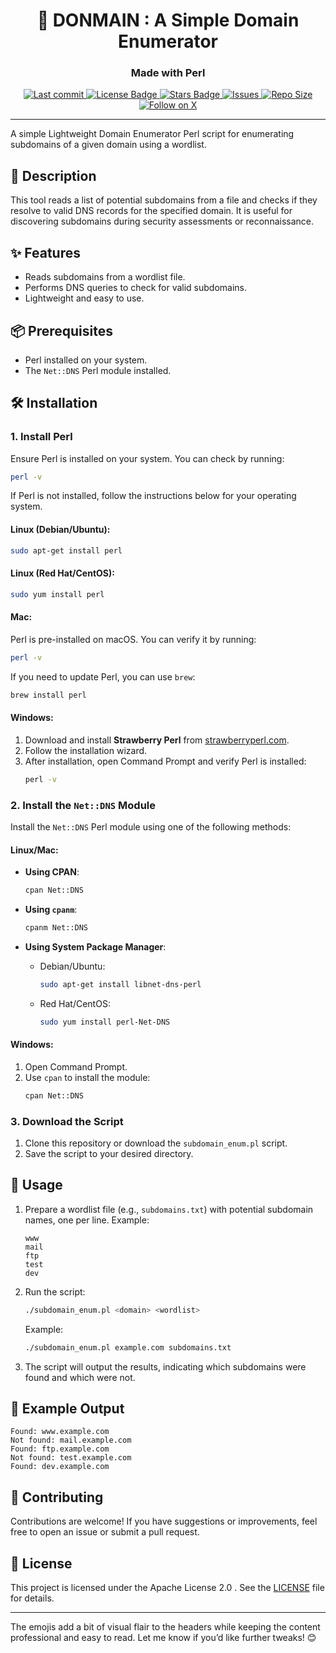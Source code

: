 <div align="center">
<h1> 🧔 DONMAIN : A Simple Domain Enumerator </h1>
<h3>Made with Perl</h3>
</div>
<div align="center"><p>
    <a href="https://github.com/aditya-an1l/donmain/pulse">
      <img alt="Last commit" src="https://img.shields.io/github/last-commit/aditya-an1l/donmain?style=for-the-badge&logo=git&color=ebeb46&logoColor=FFFFFF&labelColor=000000"/>
    </a>
    <a href="https://github.com/aditya-an1l/donmain/blob/main/LICENSE">
      <img alt="License Badge" src="https://img.shields.io/github/license/aditya-an1l/donmain?style=for-the-badge&logo=apache&color=7c675f&logoColor=FFFFFF&labelColor=000000" />
    </a>
    <a href="https://github.com/aditya-an1l/donmain/stargazers">
      <img alt="Stars Badge" src="https://img.shields.io/github/stars/aditya-an1l/donmain?style=for-the-badge&logo=starship&color=ebeb46&logoColor=FFFFFF&labelColor=000000" />
    </a>
    <a href="https://github.com/aditya-an1l/donmain/issues">
      <img alt="Issues" src="https://img.shields.io/github/issues/aditya-an1l/donmain?style=for-the-badge&logo=gitbook&color=7c675f&logoColor=FFFFFF&labelColor=000000" />
    </a>
    <a href="https://github.com/aditya-an1l/donmain">
      <img alt="Repo Size" src="https://img.shields.io/github/repo-size/aditya-an1l/donmain?color=ebeb46&label=SIZE&logo=files&style=for-the-badge&logoColor=FFFFFF&labelColor=000000" />
    </a>
    <a href="https://twitter.com/intent/follow?screen_name=aditya_an1l">
      <img alt="Follow on X" src="https://img.shields.io/twitter/follow/aditya_an1l?style=for-the-badge&logo=x&color=7c675f&logoColor=FFFFFF&labelColor=000000" />
    </a>
</p></div>

---

A simple Lightweight Domain Enumerator Perl script for enumerating subdomains of a given domain using a wordlist.

## 🚀 Description

This tool reads a list of potential subdomains from a file and checks if they resolve to valid DNS records for the specified domain. It is useful for discovering subdomains during security assessments or reconnaissance.

## ✨ Features

- Reads subdomains from a wordlist file.
- Performs DNS queries to check for valid subdomains.
- Lightweight and easy to use.

## 📦 Prerequisites

- Perl installed on your system.
- The `Net::DNS` Perl module installed.


## 🛠️ Installation

### 1. Install Perl
Ensure Perl is installed on your system. You can check by running:
```bash
perl -v
```

If Perl is not installed, follow the instructions below for your operating system.

#### **Linux (Debian/Ubuntu)**:
```bash
sudo apt-get install perl
```

#### **Linux (Red Hat/CentOS)**:
```bash
sudo yum install perl
```

#### **Mac**:
Perl is pre-installed on macOS. You can verify it by running:
```bash
perl -v
```

If you need to update Perl, you can use `brew`:
```bash
brew install perl
```

#### **Windows**:
1. Download and install **Strawberry Perl** from [strawberryperl.com](https://strawberryperl.com/).
2. Follow the installation wizard.
3. After installation, open Command Prompt and verify Perl is installed:
   ```cmd
   perl -v
   ```


### 2. Install the `Net::DNS` Module
Install the `Net::DNS` Perl module using one of the following methods:

#### **Linux/Mac**:
- **Using CPAN**:
  ```bash
  cpan Net::DNS
  ```

- **Using `cpanm`**:
  ```bash
  cpanm Net::DNS
  ```

- **Using System Package Manager**:
  - Debian/Ubuntu:
    ```bash
    sudo apt-get install libnet-dns-perl
    ```
  - Red Hat/CentOS:
    ```bash
    sudo yum install perl-Net-DNS
    ```

#### **Windows**:
1. Open Command Prompt.
2. Use `cpan` to install the module:
   ```cmd
   cpan Net::DNS
   ```


### 3. Download the Script
1. Clone this repository or download the `subdomain_enum.pl` script.
2. Save the script to your desired directory.


## 🚀 Usage

1. Prepare a wordlist file (e.g., `subdomains.txt`) with potential subdomain names, one per line. Example:
   ```
   www
   mail
   ftp
   test
   dev
   ```

2. Run the script:
   ```bash
   ./subdomain_enum.pl <domain> <wordlist>
   ```

   Example:
   ```bash
   ./subdomain_enum.pl example.com subdomains.txt
   ```

3. The script will output the results, indicating which subdomains were found and which were not.

## 📄 Example Output

```
Found: www.example.com
Not found: mail.example.com
Found: ftp.example.com
Not found: test.example.com
Found: dev.example.com
```

## 🤝 Contributing

Contributions are welcome! If you have suggestions or improvements, feel free to open an issue or submit a pull request.

## 📜 License

This project is licensed under the Apache License 2.0 . See the [LICENSE](LICENSE) file for details.

---

The emojis add a bit of visual flair to the headers while keeping the content professional and easy to read. Let me know if you’d like further tweaks! 😊
